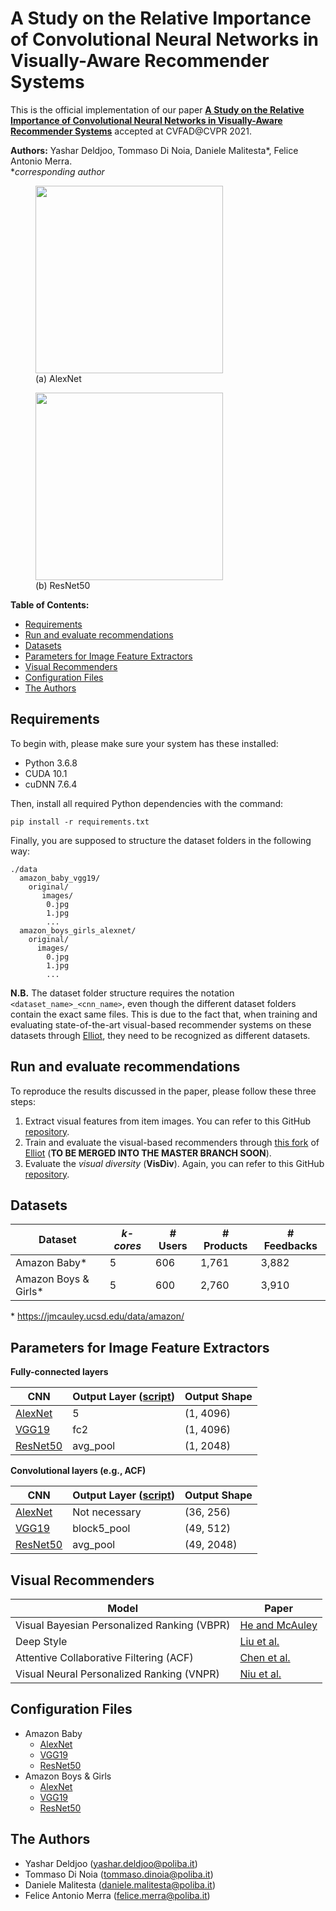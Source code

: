 # A Study on the Relative Importance of Convolutional Neural Networks in Visually-Aware Recommender Systems

This is the official implementation of our paper [**A Study on the Relative Importance of Convolutional Neural Networks in Visually-Aware Recommender Systems**](https://www.researchgate.net/publication/350873965_A_Study_on_the_Relative_Importance_of_Convolutional_Neural_Networks_in_Visually-Aware_Recommender_Systems) accepted at CVFAD@CVPR 2021.

**Authors:** Yashar Deldjoo, Tommaso Di Noia, Daniele Malitesta*, Felice Antonio Merra.
<br>\**corresponding author*

<p float="left">
  <figure>
    <img src="https://github.com/sisinflab/The-Importance-of-CNNs-in-Visual-Recommenders/blob/main/alexnet.png" width="300" />
    <figcaption>(a) AlexNet</figcaption>
  </figure>
  <figure>
    <img src="https://github.com/sisinflab/The-Importance-of-CNNs-in-Visual-Recommenders/blob/main/resnet50.png" width="300" />
    <figcaption>(b) ResNet50</figcaption>
  </figure>
 </p>
 
 **Table of Contents:**
- [Requirements](#requirements)
- [Run and evaluate recommendations](#run-and-evaluate-recommendations)
- [Datasets](#datasets)
- [Parameters for Image Feature Extractors](#parameters-for-image-feature-extractors)
- [Visual Recommenders](#visual-recommenders)
- [Configuration Files](#configuration-files)
- [The Authors](#the-authors)

## Requirements

To begin with, please make sure your system has these installed:

* Python 3.6.8
* CUDA 10.1
* cuDNN 7.6.4

Then, install all required Python dependencies with the command:
```
pip install -r requirements.txt
```
Finally, you are supposed to structure the dataset folders in the following way:
```
./data
  amazon_baby_vgg19/
    original/
       images/
        0.jpg
        1.jpg
        ...
  amazon_boys_girls_alexnet/
    original/
      images/
        0.jpg
        1.jpg
        ...
```
**N.B.** The dataset folder structure requires the notation ```<dataset_name>_<cnn_name>```, even though the different dataset folders contain the exact same files. This is due to the fact that, when training and evaluating state-of-the-art visual-based recommender systems on these datasets through [Elliot](https://github.com/sisinflab/elliot), they need to be recognized as different datasets.

## Run and evaluate recommendations
To reproduce the results discussed in the paper, please follow these three steps:

1. Extract visual features from item images. You can refer to this GitHub [repository](https://github.com/sisinflab/Image-Feature-Extractor#extract-features).
2. Train and evaluate the visual-based recommenders through [this fork](https://github.com/danielemalitesta/elliot_expl) of [Elliot](https://github.com/sisinflab/elliot) (**TO BE MERGED INTO THE MASTER BRANCH SOON**).
3. Evaluate the *visual diversity* (**VisDiv**). Again, you can refer to this GitHub [repository](https://github.com/sisinflab/Image-Feature-Extractor#evaluate-visual-recommendations).

## Datasets

|       Dataset      |    ***k-cores***   | # Users   | # Products   |  # Feedbacks   |
| ------------------ | ------------------ | ------------------ | ------------------ | ------------------ |
|     Amazon Baby*     |      5 | 606 | 1,761 | 3,882  |
|    Amazon Boys & Girls*    |   5 | 600 | 2,760 | 3,910  |

\* https://jmcauley.ucsd.edu/data/amazon/

## Parameters for Image Feature Extractors

**Fully-connected layers**

|       CNN      |  Output Layer ([script](https://github.com/sisinflab/Image-Feature-Extractor/blob/main/src/classify_extract.py)) | Output Shape  | 
| ------------------ | ------------------ | ------------------ | 
|     [AlexNet](https://papers.nips.cc/paper/2012/file/c399862d3b9d6b76c8436e924a68c45b-Paper.pdf)     | 5 | (1, 4096) |
|    [VGG19](https://arxiv.org/pdf/1409.1556.pdf)    | fc2 | (1, 4096) |
|    [ResNet50](https://arxiv.org/pdf/1512.03385.pdf) | avg_pool | (1, 2048) |

**Convolutional layers (e.g., ACF)**

|       CNN      |  Output Layer ([script](https://github.com/sisinflab/Image-Feature-Extractor/blob/main/src/classify_extract.py)) | Output Shape  | 
| ------------------ | ------------------ | ------------------ | 
|    [AlexNet](https://papers.nips.cc/paper/2012/file/c399862d3b9d6b76c8436e924a68c45b-Paper.pdf)     | Not necessary | (36, 256) |
|    [VGG19](https://arxiv.org/pdf/1409.1556.pdf)    | block5_pool | (49, 512) |
|    [ResNet50](https://arxiv.org/pdf/1512.03385.pdf) | avg_pool | (49, 2048) |


## Visual Recommenders

|       Model      |    Paper  |
| ------------------ | ------------------ |
|     Visual Bayesian Personalized Ranking (VBPR)     | [He and McAuley](https://arxiv.org/pdf/1510.01784.pdf) |
|     Deep Style   | [Liu et al.](http://www.shuwu.name/sw/DeepStyle.pdf) |
|     Attentive Collaborative Filtering (ACF) | [Chen et al.](https://www.comp.nus.edu.sg/~xiangnan/papers/sigir17-AttentiveCF.pdf) | 
|     Visual Neural Personalized Ranking (VNPR) | [Niu et al.](https://people.engr.tamu.edu/caverlee/pubs/niu18wsdm.pdf) |

## Configuration Files
- Amazon Baby
  - [AlexNet](https://github.com/danielemalitesta/elliot_expl/blob/master/config_files/baselines_amazon_baby_alexnet.yml)
  - [VGG19](https://github.com/danielemalitesta/elliot_expl/blob/master/config_files/baselines_amazon_baby_vgg19.yml)
  - [ResNet50](https://github.com/danielemalitesta/elliot_expl/blob/master/config_files/baselines_amazon_baby_resnet50.yml)
- Amazon Boys & Girls
  - [AlexNet](https://github.com/danielemalitesta/elliot_expl/blob/master/config_files/baselines_amazon_boys_girls_alexnet.yml)
  - [VGG19](https://github.com/danielemalitesta/elliot_expl/blob/master/config_files/baselines_amazon_boys_girls_vgg19.yml)
  - [ResNet50](https://github.com/danielemalitesta/elliot_expl/blob/master/config_files/baselines_amazon_boys_girls_resnet50.yml) 

## The Authors
* Yashar Deldjoo (yashar.deldjoo@poliba.it)
* Tommaso Di Noia (tommaso.dinoia@poliba.it)
* Daniele Malitesta (daniele.malitesta@poliba.it)
* Felice Antonio Merra (felice.merra@poliba.it)
